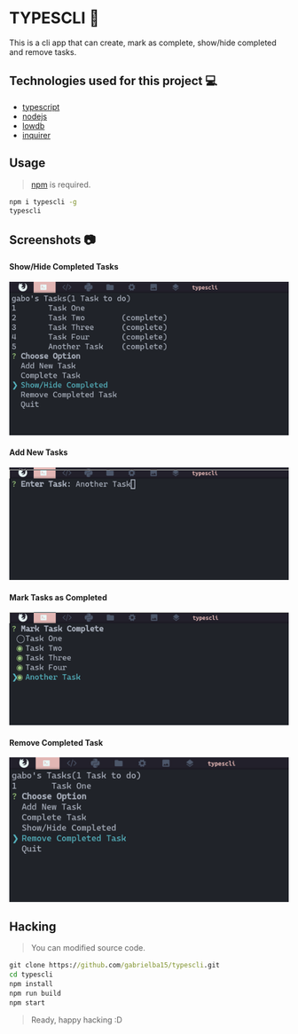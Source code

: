 # TYPESCLI :rocket:

This is a cli app that can create, mark as complete, show/hide completed and remove tasks.

## Technologies used for this project :computer:

- [typescript](https://www.typescriptlang.org/)
- [nodejs](https://nodejs.org/en/)
- [lowdb](https://www.npmjs.com/package/lowdb)
- [inquirer](https://www.npmjs.com/package/inquirer)

## Usage

> [npm](https://www.npmjs.org) is required.

```cmd
npm i typescli -g
typescli 
```

## Screenshots :camera:

#### Show/Hide Completed Tasks
![principal](docs/principal.png)

#### Add New Tasks
![new](docs/new-task.png)

#### Mark Tasks as Completed
![complete](docs/mark-complete.png)

#### Remove Completed Task
![remove](docs/remove.png)

## Hacking

> You can modified source code.

```cmd
git clone https://github.com/gabrielba15/typescli.git 
cd typescli
npm install 
npm run build 
npm start
```

> Ready, happy hacking :D
